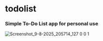 # todolist
### Simple To-Do List app for personal use 

![Screenshot_9-8-2025_205714_127 0 0 1](https://github.com/user-attachments/assets/f1475952-d7ed-4e64-a96d-c88027c38541)

